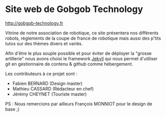 Site web de Gobgob Technology
================

http://gobgob-technology.fr


Vitrine de notre association de robotique, ce site présentera nos différents robots, règlements de la coupe de france de robotique mais aussi des p'tits tutos sur des thèmes divers et variés.


Afin d'être le plus souple possible et pour éviter de déployer la "grosse artillerie" nous avons choisi le framework [Jekyll](http://jekyllrb.com/) qui nous permet d'utiliser git en gestionnaire de contenu & github comme hébergement.


Les contributeurs à ce projet sont : 
* Fabien BERNARD (Design master)
* Mathieu CASSARD (Rédacteur en chef)
* Jérémy CHEYNET (Touriste master)


PS : Nous remercions par ailleurs François MONNIOT pour le design de base ;)
